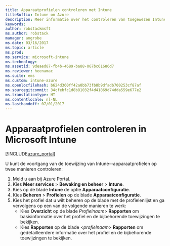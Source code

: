 ```yaml
---
title: Apparaatprofielen controleren met Intune
titleSuffix: Intune on Azure
description: Meer informatie over het controleren van toegewezen Intune-apparaatprofielen.
keywords: 
author: robstackmsft
ms.author: robstack
manager: angrobe
ms.date: 03/16/2017
ms.topic: article
ms.prod: 
ms.service: microsoft-intune
ms.technology: 
ms.assetid: 9deaed87-fb4b-4689-ba88-067bc61686d7
ms.reviewer: heenamac
ms.suite: ems
ms.custom: intune-azure
ms.openlocfilehash: b624d360ff42a0bb73fb8b9dfadb700253cf87af
ms.sourcegitcommit: 34cfebfc1d8b81032f4d41869d74dda559e677e2
ms.translationtype: HT
ms.contentlocale: nl-NL
ms.lasthandoff: 07/01/2017
---
```

# <a name="how-to-monitor-device-profiles-in-microsoft-intune"></a>Apparaatprofielen controleren in Microsoft Intune

[!INCLUDE[azure_portal](./includes/azure_portal.md)]

U kunt de voortgang van de toewijzing van Intune--apparaatprofielen op twee manieren controleren:


1. Meld u aan bij Azure Portal.
2. Kies **Meer services** > **Bewaking en beheer** > **Intune**.
3. Kies op de blade **Intune** de optie **Apparaatconfiguratie**.
2. Kies **Beheren** > **Profielen** op de blade **Apparaatconfiguratie**.
2. Kies het profiel dat u wilt beheren op de blade met de profielenlijst en ga vervolgens op een van de volgende manieren te werk:
    - Kies **Overzicht** op de blade *Profielnaam*> **Rapporten** om basisinformatie over het profiel en de bijbehorende toewijzingen te bekijken.
    - Kies **Rapporten** op de blade <*profielnaam*> **Rapporten** om gedetailleerdere informatie over het profiel en de bijbehorende toewijzingen te bekijken.
